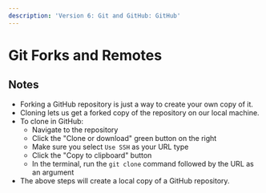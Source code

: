 ```yaml
---
description: 'Version 6: Git and GitHub: GitHub'
---
```


# Git Forks and Remotes

## Notes

* Forking a GitHub repository is just a way to create your own copy of it.
* Cloning lets us get a forked copy of the repository on our local machine.
* To clone in GitHub:
  * Navigate to the repository
  * Click the "Clone or download" green button on the right
  * Make sure you select `Use SSH` as your URL type
  * Click the "Copy to clipboard" button
  * In the terminal, run the `git clone` command followed by the URL as an argument
* The above steps will create a local copy of a GitHub repository.

